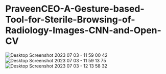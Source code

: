 # PraveenCEO-A-Gesture-based-Tool-for-Sterile-Browsing-of-Radiology-Images-CNN-and-Open-CV
![Desktop Screenshot 2023 07 03 - 11 59 00 42](https://github.com/PraveenCEO/PraveenCEO-A-Gesture-based-Tool-for-Sterile-Browsing-of-Radiology-Images-CNN-and-Open-CV/assets/96170325/3ca85030-5246-41a0-93ff-3b1f48189d9d)
![Desktop Screenshot 2023 07 03 - 11 59 13 75](https://github.com/PraveenCEO/PraveenCEO-A-Gesture-based-Tool-for-Sterile-Browsing-of-Radiology-Images-CNN-and-Open-CV/assets/96170325/f5030d9f-4c24-4a96-afa1-65b02e9999ac)
![Desktop Screenshot 2023 07 03 - 12 13 58 32](https://github.com/PraveenCEO/PraveenCEO-A-Gesture-based-Tool-for-Sterile-Browsing-of-Radiology-Images-CNN-and-Open-CV/assets/96170325/00567a36-0f9a-48ac-aafd-62e9420bc047)

